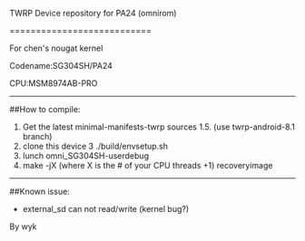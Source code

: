 TWRP Device repository for PA24 (omnirom)

===========================

For chen's nougat kernel

Codename:SG304SH/PA24

CPU:MSM8974AB-PRO

---------------
##How to compile:

1. Get the latest minimal-manifests-twrp sources
1.5. (use twrp-android-8.1 branch)
2. clone this device 
3 ./build/envsetup.sh
4. lunch omni_SG304SH-userdebug
5. make -jX (where X is the # of your CPU threads +1) recoveryimage

---------------
##Known issue:

- external_sd can not read/write (kernel bug?)

By wyk